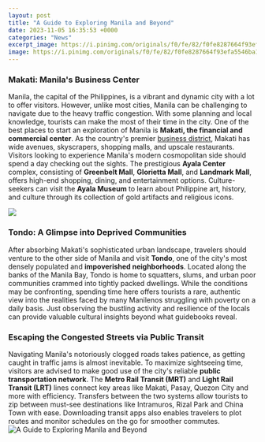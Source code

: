 ```yaml
---
layout: post
title: "A Guide to Exploring Manila and Beyond"
date: 2023-11-05 16:35:53 +0000
categories: "News"
excerpt_image: https://i.pinimg.com/originals/f0/fe/82/f0fe8287664f93efa5546ba18b1054ed.jpg
image: https://i.pinimg.com/originals/f0/fe/82/f0fe8287664f93efa5546ba18b1054ed.jpg
---
```


### Makati: Manila's Business Center
Manila, the capital of the Philippines, is a vibrant and dynamic city with a lot to offer visitors. However, unlike most cities, Manila can be challenging to navigate due to the heavy traffic congestion. With some planning and local knowledge, tourists can make the most of their time in the city. 
One of the best places to start an exploration of Manila is **Makati, the financial and commercial center**. As the country's premier [business district](https://wordtimes.github.io/2024-01-09-warum-sie-ihre-urlaub-in-island-trotz-der-winterk-xe4lte-genie-xdfen-werden/), Makati has wide avenues, skyscrapers, shopping malls, and upscale restaurants. Visitors looking to experience Manila's modern cosmopolitan side should spend a day checking out the sights. The prestigious **Ayala Center** complex, consisting of **Greenbelt Mall**, **Glorietta Mall**, and **Landmark Mall**, offers high-end shopping, dining, and entertainment options. Culture-seekers can visit the **Ayala Museum** to learn about Philippine art, history, and culture through its collection of gold artifacts and religious icons. 

![](https://d15fwz9jg1iq5f.cloudfront.net/wp-content/uploads/2020/11/16094156/MyHeartUnderwater-Guide-to-Philippines-1024x1024.jpg)
### Tondo: A Glimpse into Deprived Communities  
After absorbing Makati's sophisticated urban landscape, travelers should venture to the other side of Manila and visit **Tondo**, one of the city's most densely populated and **impoverished neighborhoods**. Located along the banks of the Manila Bay, Tondo is home to squatters, slums, and urban poor communities crammed into tightly packed dwellings. While the conditions may be confronting, spending time here offers tourists a rare, authentic view into the realities faced by many Manilenos struggling with poverty on a daily basis. Just observing the bustling activity and resilience of the locals can provide valuable cultural insights beyond what guidebooks reveal.
### Escaping the Congested Streets via Public Transit
Navigating Manila's notoriously clogged roads takes patience, as getting caught in traffic jams is almost inevitable. To maximize sightseeing time, visitors are advised to make good use of the city's reliable **public transportation network**. The **Metro Rail Transit (MRT)** and **Light Rail Transit (LRT)** lines connect key areas like Makati, Pasay, Quezon City and more with efficiency. Transfers between the two systems allow tourists to zip between must-see destinations like Intramuros, Rizal Park and China Town with ease. Downloading transit apps also enables travelers to plot routes and monitor schedules on the go for smoother commutes.
![A Guide to Exploring Manila and Beyond](https://i.pinimg.com/originals/f0/fe/82/f0fe8287664f93efa5546ba18b1054ed.jpg)